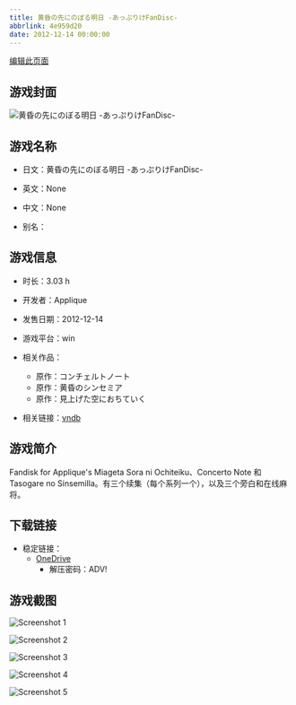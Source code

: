 ```yaml
---
title: 黄昏の先にのぼる明日 -あっぷりけFanDisc-
abbrlink: 4e959d20
date: 2012-12-14 00:00:00
---
```

[编辑此页面](https://github.com/ACG-3/ADV3-source/blob/main/source/_posts/games/%E9%BB%84%E6%98%8F%E3%81%AE%E5%85%88%E3%81%AB%E3%81%AE%E3%81%BC%E3%82%8B%E6%98%8E%E6%97%A5%20-%E3%81%82%E3%81%A3%E3%81%B7%E3%82%8A%E3%81%91FanDisc-.md)

## 游戏封面

![黄昏の先にのぼる明日 -あっぷりけFanDisc-](https://pan.timero.xyz/onedrive/img_lib_001/%E9%BB%84%E6%98%8F%E3%81%AE%E5%85%88%E3%81%AB%E3%81%AE%E3%81%BC%E3%82%8B%E6%98%8E%E6%97%A5%20-%E3%81%82%E3%81%A3%E3%81%B7%E3%82%8A%E3%81%91FanDisc-_cover.avif)


## 游戏名称

- 日文：黄昏の先にのぼる明日 -あっぷりけFanDisc-
- 英文：None
- 中文：None

- 别名：


## 游戏信息

- 时长：3.03 h
- 开发者：Applique
- 发售日期：2012-12-14
- 游戏平台：win
- 相关作品：
   - 原作：コンチェルトノート
   - 原作：黄昏のシンセミア
   - 原作：見上げた空におちていく

- 相关链接：[vndb](https://vndb.org/v7659)


## 游戏简介

Fandisk for Applique's Miageta Sora ni Ochiteiku、Concerto Note 和 Tasogare no Sinsemilla。有三个续集（每个系列一个），以及三个旁白和在线麻将。




## 下载链接

- 稳定链接：
    - [OneDrive](https://pan.timero.xyz/onedrive/adv_lib_001/%E9%BB%84%E6%98%8F%E3%81%AE%E5%85%88%E3%81%AB%E3%81%AE%E3%81%BC%E3%82%8B%E6%98%8E%E6%97%A5%20-%E3%81%82%E3%81%A3%E3%81%B7%E3%82%8A%E3%81%91FanDisc-)
        - 解压密码：ADV!



## 游戏截图


![Screenshot 1](https://pan.timero.xyz/onedrive/img_lib_001/%E9%BB%84%E6%98%8F%E3%81%AE%E5%85%88%E3%81%AB%E3%81%AE%E3%81%BC%E3%82%8B%E6%98%8E%E6%97%A5%20-%E3%81%82%E3%81%A3%E3%81%B7%E3%82%8A%E3%81%91FanDisc-_Screenshot_1.avif)

![Screenshot 2](https://pan.timero.xyz/onedrive/img_lib_001/%E9%BB%84%E6%98%8F%E3%81%AE%E5%85%88%E3%81%AB%E3%81%AE%E3%81%BC%E3%82%8B%E6%98%8E%E6%97%A5%20-%E3%81%82%E3%81%A3%E3%81%B7%E3%82%8A%E3%81%91FanDisc-_Screenshot_2.avif)

![Screenshot 3](https://pan.timero.xyz/onedrive/img_lib_001/%E9%BB%84%E6%98%8F%E3%81%AE%E5%85%88%E3%81%AB%E3%81%AE%E3%81%BC%E3%82%8B%E6%98%8E%E6%97%A5%20-%E3%81%82%E3%81%A3%E3%81%B7%E3%82%8A%E3%81%91FanDisc-_Screenshot_3.avif)

![Screenshot 4](https://pan.timero.xyz/onedrive/img_lib_001/%E9%BB%84%E6%98%8F%E3%81%AE%E5%85%88%E3%81%AB%E3%81%AE%E3%81%BC%E3%82%8B%E6%98%8E%E6%97%A5%20-%E3%81%82%E3%81%A3%E3%81%B7%E3%82%8A%E3%81%91FanDisc-_Screenshot_4.avif)

![Screenshot 5](https://pan.timero.xyz/onedrive/img_lib_001/%E9%BB%84%E6%98%8F%E3%81%AE%E5%85%88%E3%81%AB%E3%81%AE%E3%81%BC%E3%82%8B%E6%98%8E%E6%97%A5%20-%E3%81%82%E3%81%A3%E3%81%B7%E3%82%8A%E3%81%91FanDisc-_Screenshot_5.avif)

